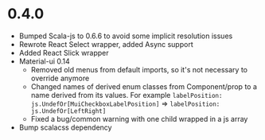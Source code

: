 # 0.4.0
* Bumped Scala-js to 0.6.6 to avoid some implicit resolution issues
* Rewrote React Select wrapper, added Async support
* Added React Slick wrapper
* Material-ui 0.14
  * Removed old menus from default imports, so it's not necessary to override anymore
  * Changed names of derived enum classes from Component/prop to a name derived from its values.
    For example `labelPosition: js.UndefOr[MuiCheckboxLabelPosition]` => `labelPosition: js.UndefOr[LeftRight]`
  * Fixed a bug/common warning with one child wrapped in a js array
* Bump scalacss dependency
